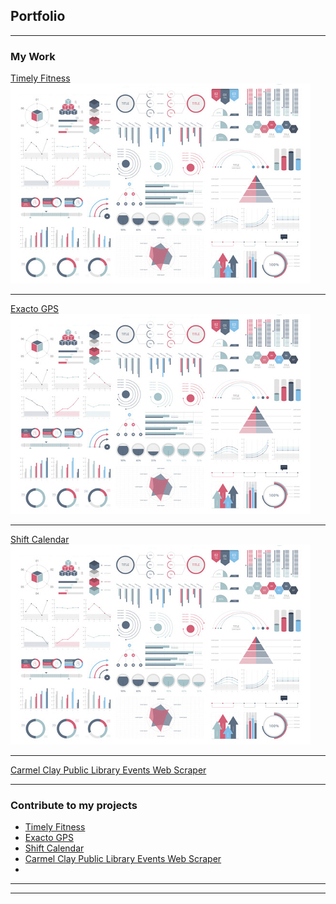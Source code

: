 ## Portfolio

---

### My Work

[Timely Fitness](/timely_fitness.md)
<img src="images/dummy_thumbnail.jpg?raw=true"/>

---
[Exacto GPS](/pdf/sample_presentation.pdf)
<img src="images/dummy_thumbnail.jpg?raw=true"/>

---
[Shift Calendar](http://example.com/)
<img src="images/dummy_thumbnail.jpg?raw=true"/>

---
[Carmel Clay Public Library Events Web Scraper]()

---

### Contribute to my projects

- [Timely Fitness](https://github.com/Argentable/Timely-Fitness#readme)
- [Exacto GPS](https://github.com/Argentable/Exacto-GPS#readme)
- [Shift Calendar](https://github.com/Argentable/Shift-Calendar#readme)
- [Carmel Clay Public Library Events Web Scraper](https://github.com/Anksharskarp/Python-Web-Crawler-Class-Course-Project)
- 
---




---
